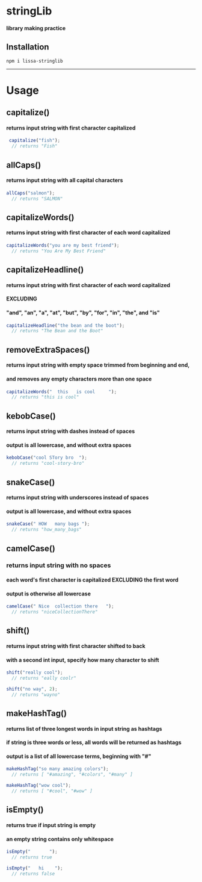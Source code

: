 # stringLib

#### library making practice

## Installation

`npm i lissa-stringlib`

---
# Usage

## capitalize()
#### returns input string with first character capitalized

```js
 capitalize("fish");  
  // returns "Fish"
```

## allCaps()
#### returns input string with all capital characters

```js
allCaps("salmon");    
  // returns "SALMON"
```

## capitalizeWords()
#### returns input string with first character of each word capitalized

```js
capitalizeWords("you are my best friend");  
  // returns "You Are My Best Friend"
```

## capitalizeHeadline()
#### returns input string with first character of each word capitalized
#### EXCLUDING 
#### "and", "an", "a", "at", "but", "by", "for", "in", "the", and "is"

```js
capitalizeHeadline("the bean and the boot");  
  // returns "The Bean and the Boot"
```

## removeExtraSpaces()
#### returns input string with empty space trimmed from beginning and end,
#### and removes any empty characters more than one space

```js
capitalizeWords("  this   is cool     ");  
  // returns "this is cool"
```

## kebobCase()
#### returns input string with dashes instead of spaces
#### output is all lowercase, and without extra spaces

```js
kebobCase("cool STory bro  ");  
  // returns "cool-story-bro"
```

## snakeCase()
#### returns input string with underscores instead of spaces
#### output is all lowercase, and without extra spaces

```js
snakeCase(" HOW   many bags ");  
  // returns "how_many_bags"
```

## camelCase()
### returns input string with no spaces
#### each word's first character is capitalized EXCLUDING the first word

#### output is otherwise all lowercase

```js
camelCase(" Nice  collection there   ");  
  // returns "niceCollectionThere"
```

## shift()
#### returns input string with first character shifted to back
#### with a second int input, specify how many character to shift

```js
shift("really cool");  
  // returns "eally coolr"

shift("no way", 2);
  // returns "wayno"
```

## makeHashTag()
#### returns list of three longest words in input string as hashtags
#### if string is three words or less, all words will be returned as hashtags
#### output is a list of all lowercase terms, beginning with "#"

```js
makeHashTag("so many amazing colors");  
  // returns [ "#amazing", "#colors", "#many" ]

makeHashTag("wow cool");  
  // returns [ "#cool", "#wow" ]
```

## isEmpty()
#### returns true if input string is empty
#### an empty string contains only whitespace

```js
isEmpty("       ");  
  // returns true

isEmpty("   hi    ");  
  // returns false
```


